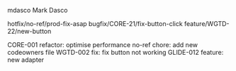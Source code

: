 mdasco Mark Dasco

hotfix/no-ref/prod-fix-asap
bugfix/CORE-21/fix-button-click
feature/WGTD-22/new-button

CORE-001 refactor: optimise performance
no-ref chore: add new codeowners file
WGTD-002 fix: fix button not working
GLIDE-012 feature: new adapter
